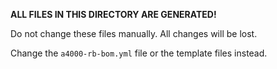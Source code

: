 **ALL FILES IN THIS DIRECTORY ARE GENERATED!**

Do not change these files manually. All changes will be lost.

Change the `a4000-rb-bom.yml` file or the template files instead.
